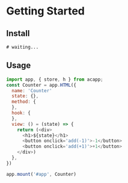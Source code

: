 # Getting Started
## Install
```shell
# waiting...
```

## Usage
```javascript
import app, { store, h } from acapp;
const Counter = app.HTML({
  name: 'Counter'
  state: {},
  method: {
  },
  hook: {
  },
  view: () = (state) => {
    return (<div>
      <h1>${state}</h1>
      <button onclick='add(-1)'>-1</button>
      <button onclick='add(+1)'>+1</button>
    </div>) 
  },
})

app.mount('#app', Counter)
```
